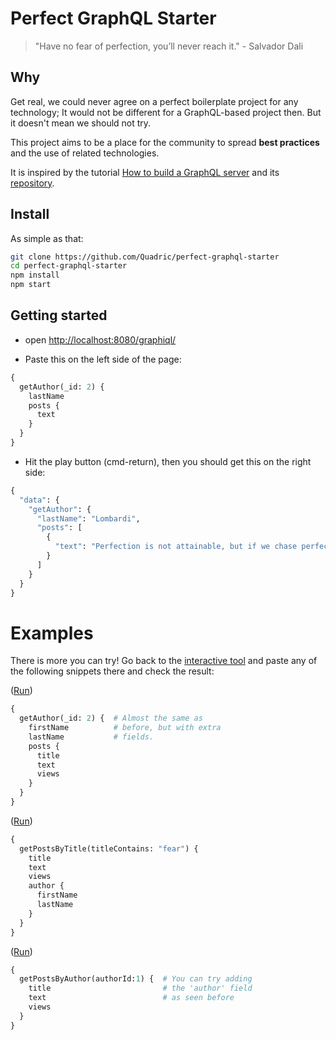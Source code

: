 # Perfect GraphQL Starter

> "Have no fear of perfection, you’ll never reach it." - Salvador Dali

## Why

Get real, we could never agree on a perfect boilerplate project for any technology; It would not be different for a GraphQL-based project then. But it doesn't mean we should not try.

This project aims to be a place for the community to spread **best practices** and the use of related technologies.

It is inspired by the tutorial [How to build a GraphQL server](https://medium.com/apollo-stack/tutorial-building-a-graphql-server-cddaa023c035#.wy5h1htxs) and its [repository](https://github.com/apollostack/apollo-starter-kit).


## Install

As simple as that:
```sh
git clone https://github.com/Quadric/perfect-graphql-starter
cd perfect-graphql-starter
npm install
npm start
```

## Getting started
* open [http://localhost:8080/graphiql/](http://localhost:8080/graphiql/)

* Paste this on the left side of the page:

```graphql
{
  getAuthor(_id: 2) {
    lastName
    posts {
      text
    }
  }
}
```

* Hit the play button (cmd-return), then you should get this on the right side:

```graphql
{
  "data": {
    "getAuthor": {
      "lastName": "Lombardi",
      "posts": [
        {
          "text": "Perfection is not attainable, but if we chase perfection we can catch excellence.",
        }
      ]
    }
  }
}
```

# Examples
There is more you can try! Go back to the [interactive tool](http://localhost:8080/graphiql/) and paste any of the following snippets there and check the result:

([Run](http://localhost:8080/graphiql/?query=%7B%0A%20%20getAuthor\(_id%3A%202\)%20%7B%20%20%23%20Almost%20the%20same%20as%0A%20%20%20%20firstName%20%20%20%20%20%20%20%20%20%20%23%20before%2C%20but%20with%20extra%0A%20%20%20%20lastName%20%20%20%20%20%20%20%20%20%20%20%23%20fields.%0A%20%20%20%20posts%20%7B%0A%20%20%20%20%20%20title%0A%20%20%20%20%20%20text%0A%20%20%20%20%20%20views%0A%20%20%20%20%7D%0A%20%20%7D%0A%7D))
```graphql
{
  getAuthor(_id: 2) {  # Almost the same as
    firstName          # before, but with extra
    lastName           # fields.
    posts {
      title
      text
      views
    }
  }
}
```

([Run](http://localhost:8080/graphiql/?query=%7B%0A%20%20getPostsByTitle\(titleContains%3A%20%22fear%22\)%20%7B%0A%20%20%20%20title%0A%20%20%20%20text%0A%20%20%20%20views%0A%20%20%20%20author%20%7B%0A%20%20%20%20%20%20firstName%0A%20%20%20%20%20%20lastName%0A%20%20%20%20%7D%0A%20%20%7D%0A%7D))
```graphql
{
  getPostsByTitle(titleContains: "fear") {
    title
    text
    views
    author {
      firstName
      lastName
    }
  }
}
```

([Run](http://localhost:8080/graphiql/?query=%7B%0A%20%20getPostsByAuthor\(authorId%3A1\)%20%7B%20%20%23%20You%20can%20try%20adding%0A%20%20%20%20title%20%20%20%20%20%20%20%20%20%20%20%20%20%20%20%20%20%20%20%20%20%20%20%20%20%23%20the%20%27author%27%20field%0A%20%20%20%20text%20%20%20%20%20%20%20%20%20%20%20%20%20%20%20%20%20%20%20%20%20%20%20%20%20%20%23%20as%20seen%20before%0A%20%20%20%20views%0A%20%20%7D%0A%7D))
```graphql
{
  getPostsByAuthor(authorId:1) {  # You can try adding
    title                         # the 'author' field
    text                          # as seen before
    views
  }
}
```
